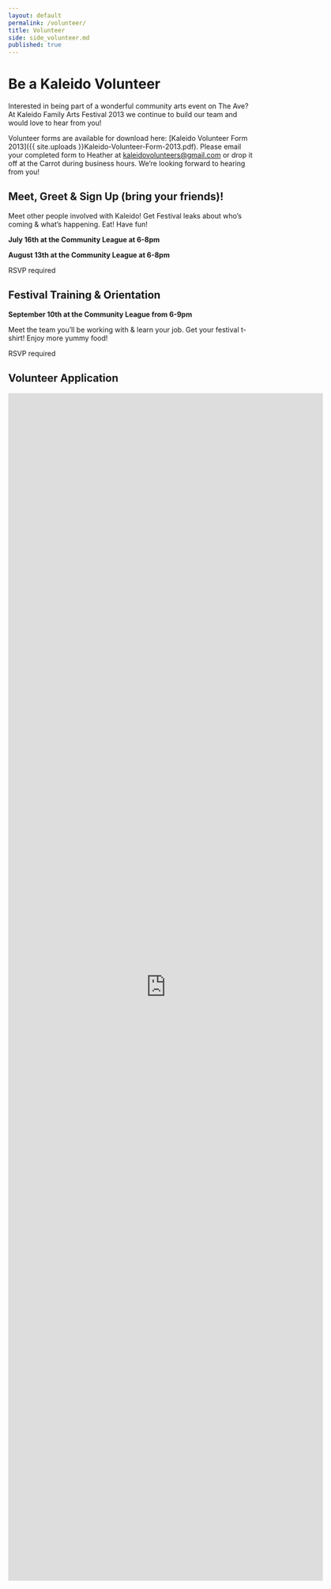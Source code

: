 ```yaml
---
layout: default
permalink: /volunteer/
title: Volunteer
side: side_volunteer.md
published: true
---
```


# Be a Kaleido Volunteer

Interested in being part of a wonderful community arts event on The Ave? At Kaleido Family Arts Festival 2013 we continue to build our team and would love to hear from you!

Volunteer forms are available for download  here: [Kaleido Volunteer Form 2013]({{ site.uploads }}Kaleido-Volunteer-Form-2013.pdf). Please email your completed form to Heather at <kaleidovolunteers@gmail.com> or drop it off at the Carrot during business hours. We’re looking forward to hearing from you!


## Meet, Greet & Sign Up (bring your friends)!

Meet other people involved with Kaleido!
Get Festival leaks about who’s coming & what’s happening.
Eat! Have fun!

**July 16th at the Community League at 6-8pm**

**August 13th at the Community League at 6-8pm**

RSVP required

## Festival Training & Orientation

**September 10th at the Community League from 6-9pm**

Meet the team you’ll be working with & learn your job.
Get your festival t-shirt!
Enjoy more yummy food!

RSVP required

## Volunteer Application

<iframe src="https://docs.google.com/forms/d/1VOxRHyIrNzS9b1gW8JVR-oPEdIS62g2aVgTA7U5yPl8/viewform?embedded=true" width="637" height="2400" frameborder="0" marginheight="0" marginwidth="0">Loading...</iframe>
